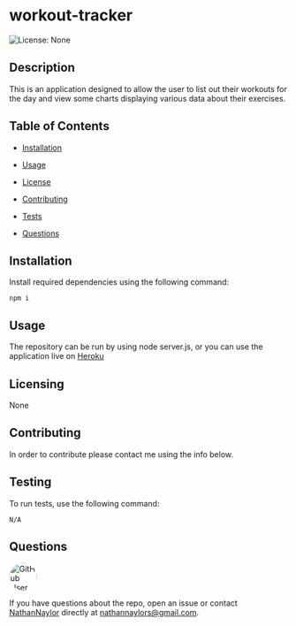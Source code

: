 
# workout-tracker


![License: None](https://img.shields.io/badge/License-None-blue.svg)

## Description
This is an application designed to allow the user to list out their workouts for the day and view some charts displaying various data about their exercises.

## Table of Contents

* [Installation](#installation)

* [Usage](#usage)

* [License](#license)

* [Contributing](#contributing)

* [Tests](#tests)

* [Questions](#questions)

## Installation

Install required dependencies using the following command:

```
npm i
```

## Usage

The repository can be run by using node server.js, or you can use the application live on [Heroku](https://protected-thicket-97678.herokuapp.com/)

## Licensing

None

## Contributing

In order to contribute please contact me using the info below.

## Testing

To run tests, use the following command:

```
N/A
```

## Questions

<img src="https://avatars3.githubusercontent.com/u/61394430?v=4" alt="GitHub User Icon" style="border-radius: 30px" width="50">  

If you have questions about the repo, open an issue or contact [NathanNaylor](https://github.com/NathanNaylor) directly at nathannaylors@gmail.com.
